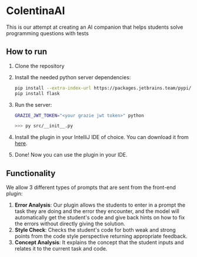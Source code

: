 # ColentinaAI
This is our attempt at creating an AI companion that helps students solve programming questions with tests


## How to run

1. Clone the repository
2. Install the needed python server dependencies:
    ```bash
    pip install --extra-index-url https://packages.jetbrains.team/pypi/p/grazi/jetbrains-ai-platform-public/simple grazie-api-gateway-client==0.0.19
    pip install flask
    ```
3. Run the server:

    ```bash
    GRAZIE_JWT_TOKEN="<your grazie jwt token>" python

    >>> py src/__init__.py
    ```

4. Install the plugin in your IntelliJ IDE of choice. You can download it from [here](https://github.com/JetbrainsColentinaTei/ColentinaAI/releases).
5. Done! Now you can use the plugin in your IDE.

## Functionality
We allow 3 different types of prompts that are sent from the front-end plugin:
1. **Error Analysis**: Our plugin allows the students to enter in a prompt the task they are doing and the error they encounter, and the model will automatically get the student's code and give back hints on how to fix the errors without directly giving the solution.
2. **Style Check**: Checks the student's code for both weak and strong points from the code style perspective returning appropriate feedback.
3. **Concept Analysis**: It explains the concept that the student inputs and relates it to the current task and code.

